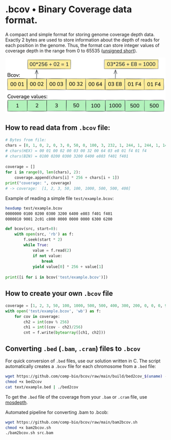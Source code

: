 # .bcov • Binary Coverage data format.

A compact and simple format for storing genome coverage depth data.
Exactly 2 bytes are used to store information about the depth of reads for each position in the genome.
Thus, the format can store integer values ​​of coverage depth in the range from 0 to 65535 ([unsigned short](https://en.cppreference.com/w/cpp/types/integer)).

![](./fig1.png)

## How to read data from `.bcov` file:

```python
# Bytes from file:
chars = [0, 1, 0, 2, 0, 3, 0, 50, 0, 100, 3, 232, 1, 244, 1, 244, 1, 144]
# chars(HEX) = 00 01 00 02 00 03 00 32 00 64 03 e8 01 f4 01 f4
# chars(BIN) = 0100 0200 0300 3200 6400 e803 f401 f401

coverage = []
for i in range(0, len(chars), 2):
    coverage.append(chars[i] * 256 + chars[i + 1])
print("coverage: ", coverage)
# -> coverage:  [1, 2, 3, 50, 100, 1000, 500, 500, 400]
```

Example of reading a simple file `test/example.bcov`:

```bash
hexdump test/example.bcov
0000000 0100 0200 0300 3200 6400 e803 f401 f401
0000010 9001 2c01 c800 0000 0000 0000 6300 6200
```

```python
def bcov(src, start=0):
    with open(src, 'rb') as f:
        f.seek(start * 2)
        while True:
            value = f.read(2)
            if not value:
                break
            yield value[0] * 256 + value[1]

print([i for i in bcov('test/example.bcov')])
```

## How to create your own `.bcov` file

```python
coverage = [1, 2, 3, 50, 100, 1000, 500, 500, 400, 300, 200, 0, 0, 0, 99, 98]
with open('test/example.bcov', 'wb') as f:
    for cov in coverage:
        ch2 = int(cov % 256)
        ch1 = int((cov - ch2)/256)
        cnt = f.write(bytearray([ch1, ch2]))
```

## Converting `.bed` (`.bam`, `.cram`) files to `.bcov`

For quick conversion of `.bed` files, use our solution written in C.
The script automatically creates a `.bcov` file for each chromosome
from a `.bed` file:

```bash
wget https://github.com/comp-bio/bcov/raw/main/build/bed2cov_$(uname) -O ./bed2cov
chmod +x bed2cov
cat text/example.bed | ./bed2cov
```

To get the `.bed` file of the coverage from your `.bam` or `.cram` file,
use [mosdepth](https://github.com/brentp/mosdepth).

Automated pipeline for converting .bam to .bcob:

```bash
wget https://github.com/comp-bio/bcov/raw/main/bam2bcov.sh
chmod +x bam2bcov.sh
./bam2bcov.sh src.bam
```
